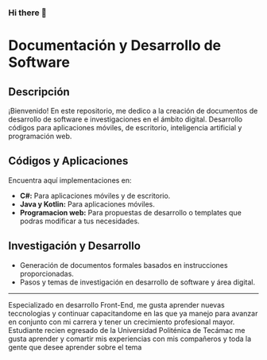 ### Hi there 👋

# Documentación y Desarrollo de Software

## Descripción
¡Bienvenido! En este repositorio, me dedico a la creación de documentos de desarrollo de software e investigaciones en el ámbito digital. Desarrollo códigos para aplicaciones móviles, de escritorio, inteligencia artificial y programación web.

## Códigos y Aplicaciones
Encuentra aquí implementaciones en:
- **C#:** Para aplicaciones móviles y de escritorio.
- **Java y Kotlin:** Para aplicaciones móviles.
- **Programacion web:** Para propuestas de desarrollo o templates que podras modificar a tus necesidades. 

## Investigación y Desarrollo
- Generación de documentos formales basados en instrucciones proporcionadas.
- Pasos y temas de investigación en desarrollo de software y área digital.

---
Especializado en desarrollo Front-End, me gusta aprender nuevas teccnologias y continuar capacitandome en las que ya manejo para avanzar en conjunto con mi carrera y tener un crecimiento profesional mayor. 
Estudiante recien egresado de la Universidad Politénica de Tecámac me gusta aprender y comartir mis experiencias con mis compañeros y toda la gente que desee aprender sobre el tema 
